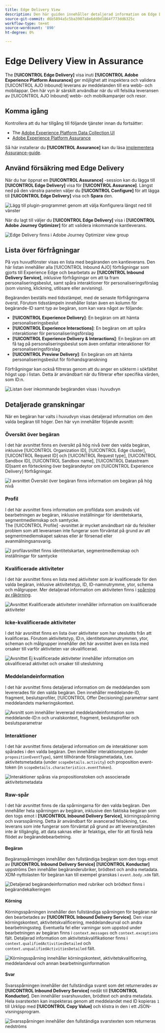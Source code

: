 ```yaml
---
title: Edge Delivery View
description: Den här guiden innehåller detaljerad information om Edge Delivery-vyn i Adobe Experience Platform Assurance.
source-git-commit: d6b5894a5c5ba3907a8e6dd0d1864f773dd6325c
workflow-type: tm+mt
source-wordcount: '890'
ht-degree: 0%

---
```


# Edge Delivery View in Assurance

The **[!UICONTROL Edge Delivery]** visa inuti **[!UICONTROL Adobe Experience Platform Assurance]** ger möjlighet att inspektera och validera [!UICONTROL AJO Inbound] leverans av meddelanden till era webb- och mobilappar. Den här vyn är särskilt användbar när du vill felsöka leveransen av [!UICONTROL AJO Inbound] webb- och mobilkampanjer och resor.

## Komma igång

Kontrollera att du har tillgång till följande tjänster innan du fortsätter:

- The [Adobe Experience Platform Data Collection UI](https://experience.adobe.com/#/data-collection/)
- [Adobe Experience Platform Assurance](https://experience.adobe.com/assurance)

Så här installerar du **[!UICONTROL Assurance]** kan du läsa [implementera Assurance-guide](../tutorials/implement-assurance.md).

## Använd försäkring med Edge Delivery

När du har öppnat en **[!UICONTROL Assurance]** -session kan du lägga till **[!UICONTROL Edge Delivery]** visa för **[!UICONTROL Assurance]**. Längst ned på den vänstra panelen väljer du **[!UICONTROL Configure]** för att lägga till **[!UICONTROL Edge Delivery]** visa och **Spara** den.

![Lägg till plugin-programmet genom att välja Konfigurera längst ned till vänster](./images/edge-delivery/add-plugin.png)

När du lagt till väljer du **[!UICONTROL Edge Delivery]** visa i **[!UICONTROL Adobe Journey Optimizer]** för att validera inkommande kantleverans.

![Edge Delivery finns i Adobe Journey Optimizer view group](./images/edge-delivery/ajo-plugins.png)

## Lista över förfrågningar

På vys huvudfönster visas en lista med begäranden om kantleverans. Den här listan innehåller alla [!UICONTROL Inbound AJO] förfrågningar som gjorts till Experience Edge och bearbetats av **[!UICONTROL Inbound Delivery Service]**, inklusive förfrågningar om att ta fram personaliseringsbeslut, samt spåra interaktioner för personaliseringsförslag (som visning, klickning, utlösare eller avvisning).

Begäranden beställs med tidsstämpel, med de senaste förfrågningarna överst. Förutom tidsstämpeln innehåller listan även en kolumn för begärande-ID samt typ av begäran, som kan vara något av följande:

- **[!UICONTROL Experience Delivery]**: En begäran om att hämta personaliseringsbeslut
- **[!UICONTROL Experience Interactions]**: En begäran om att spåra interaktioner för personaliseringsförslag
- **[!UICONTROL Experience Delivery & Interactions]**: En begäran om att få tag på personaliseringsbeslut som även omfattar interaktioner för personaliseringsförslag
- **[!UICONTROL Preview Delivery]**: En begäran om att hämta personaliseringsbeslut för förhandsgranskning

Förfrågningar kan också filtreras genom att du anger en sökterm i sökfältet högst upp i listan. Detta är användbart när du filtrerar efter specifika värden, som ID:n.

![Listan över inkommande begäranden visas i huvudvyn](./images/edge-delivery/request-list.png)

## Detaljerade granskningar

När en begäran har valts i huvudvyn visas detaljerad information om den valda begäran till höger. Den här vyn innehåller följande avsnitt:

### Översikt över begäran

I det här avsnittet finns en översikt på hög nivå över den valda begäran, inklusive [!UICONTROL Organization ID], [!UICONTROL Edge cluster], [!UICONTROL Request ID] och [!UICONTROL Request type], [!UICONTROL Sandbox ID], [!UICONTROL Sandbox name], [!UICONTROL Datastream ID]samt en förteckning över begärandeytor om [!UICONTROL Experience Delivery] förfrågningar.

![I avsnittet Översikt över begäran finns information om begäran på hög nivå](./images/edge-delivery/request-overview.png)

### Profil

I det här avsnittet finns information om profildata som används vid bearbetningen av begäran, inklusive inställningar för identitetskarta, segmentmedlemskap och samtycke.\
The [!UICONTROL Profile] -avsnittet är mycket användbart när du felsöker problem som att leveransen inte fungerar som förväntat på grund av att segmentmedlemskapet saknas eller är försenad eller avanmälningsansvarig.

![I profilavsnittet finns identitetskartan, segmentmedlemskap och inställningar för samtycke](./images/edge-delivery/profile.png)

### Kvalificerade aktiviteter

I det här avsnittet finns en lista med aktiviteter som är kvalificerade för den valda begäran, inklusive aktivitetstyp, ID, ID-namnutrymme, ytor, schema och målgrupper. Mer detaljerad information om aktiviteten finns i [spårning av råkörning](#execution).

![Avsnittet Kvalificerade aktiviteter innehåller information om kvalificerade aktiviteter](./images/edge-delivery/qualified-activities.png)

### Icke-kvalificerade aktiviteter

I det här avsnittet finns en lista över aktiviteter som har uteslutits från att kvalificeras. Förutom aktivitetstyp, ID:n, identitetsnamnutrymmen, ytor, scheman och målgrupper innehåller det här avsnittet även en lista med orsaker till varför aktiviteten var okvalificerad.

![Avsnittet Ej kvalificerade aktiviteter innehåller information om okvalificerad aktivitet och orsaker till uteslutning](./images/edge-delivery/unqualified-activities.png)

### Meddelandeinformation

I det här avsnittet finns detaljerad information om de meddelanden som levererades för den valda begäran. Den innehåller meddelande-ID, fragment, beslutsprofiler, [!UICONTROL Offer Decisioning] parametrar samt meddelandets markeringskontext.

![Avsnitt som innehåller levererad meddelandeinformation som meddelande-ID:n och urvalskontext, fragment, beslutsprofiler och beslutsparametrar](./images/edge-delivery/message-details.png)

### Interaktioner

I det här avsnittet finns detaljerad information om de interaktioner som spårades i den valda begäran. Den innehåller interaktionstypen (under `propositionEventType`), samt tillhörande förslagsmetadata, t.ex. aktivitetsmetadata (under `scopeDetails.activity`) och proposition event-token (in `scopeDetails.characteristics.eventToken`).

![Interaktioner spåras via propositionstoken och associerade aktivitetsmetadata](./images/edge-delivery/interactions.png)

### Raw-spår

I det här avsnittet finns de råa spårningarna för den valda begäran. Den innehåller hela spårningen av begäran, inklusive den faktiska begäran som den togs emot i **[!UICONTROL Inbound Delivery Service]**, körningsspårning och svarsspårning. Detta är användbart för avancerad felsökning, t.ex. leverans som inte fungerar som förväntat på grund av att leveranstjänsten inte är tillgänglig, att data saknas eller är felaktiga, eller för att förstå hela flödet av begärandebearbetning.

#### Begäran

Begäranspårningen innehåller den fullständiga begäran som den togs emot av **[!UICONTROL Inbound Delivery Service]** **[!UICONTROL Konductor]** uppströms Den innehåller begäranderubriker, brödtext och andra metadata. XDM-nyttolasten för begäran kan till exempel granskas i `event.body.xdm` fält.

![Detaljerad begärandeinformation med rubriker och brödtext finns i begärandekalkeringen](./images/edge-delivery/request.png)

#### Körning

Körningsspårningen innehåller den fullständiga spårningen för begäran när den bearbetades av **[!UICONTROL Inbound Delivery Service]**. Den visar körningskontext, aktivitetskvalificering, meddelandeurval och andra bearbetningssteg. Eventuella fel eller varningar som uppstod under bearbetningen av begäran finns i `context.messages` och `context.exceptions` fält. Detaljerad information om aktivitetskvalifikationer finns i `context.qualifiedActivitiesDetailed` och `context.unqualifiedActivitiesDetailed` fält.

![Körningsspårning innehåller körningskontext, aktivitetskvalificering, meddelandeval och annan bearbetningsinformation](./images/edge-delivery/execution.png)

#### Svar

Svarsspårningen innehåller det fullständiga svaret som det returnerades av **[!UICONTROL Inbound Delivery Service]** nedåt till **[!UICONTROL Konductor]**. Den innehåller svarshuvuden, brödtext och andra metadata. Hela svarstexten kan inspekteras genom att meddelandet med ID kopieras `1` till Urklipp med **[!UICONTROL Copy Value]** och klistra in den i ett JSON-visningsprogram.

![Svarsspårningen innehåller den fullständiga svarstexten som returneras nedströms](./images/edge-delivery/response.png)
